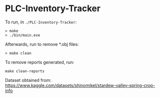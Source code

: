# PLC-Inventory-Tracker

To run, in ```./PLC-Inventory-Tracker```:  
```
> make 
> ./bin/main.exe
```

Afterwards, run to remove *.obj files:  
```
> make clean
```

To remove reports generated, run:   
```
make clean-reports
```


Dataset obtained from: https://www.kaggle.com/datasets/shinomikel/stardew-valley-spring-crop-info  